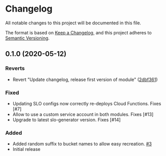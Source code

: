 # Changelog

All notable changes to this project will be documented in this file.

The format is based on
[Keep a Changelog](https://keepachangelog.com/en/1.0.0/),
and this project adheres to
[Semantic Versioning](https://semver.org/spec/v2.0.0.html).

## 0.1.0 (2020-05-12)

### Reverts

* Revert "Update changelog, release first version of module" ([2dbf361](https://www.github.com/terraform-google-modules/terraform-google-slo/commit/2dbf3615147edeedd661b52739259598ac967874))


### Fixed

* Updating SLO configs now correctly re-deploys Cloud Functions. Fixes [#7]
* Allow to use a custom service account in both modules. Fixes [#13]
* Upgrade to latest slo-generator version. Fixes [#14]

### Added

* Added random suffix to bucket names to allow easy recreation. [#3]
* Initial release

[unreleased]: https://github.com/terraform-google-modules/terraform-google-slo/compare/v0.1.0...HEAD

[0.1.0]: https://github.com/terraform-google-modules/terraform-google-slo/releases/tag/v0.1.0

[#3]: https://github.com/terraform-google-modules/terraform-google-slo/pull/3
